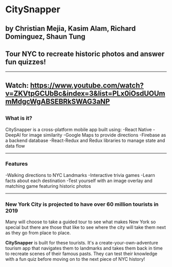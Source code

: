 # CitySnapper #

## by Christian Mejia, Kasim Alam, Richard Dominguez, Shaun Tung ##

## Tour NYC to recreate historic photos and answer fun quizzes! ## 

---


##  Watch: https://www.youtube.com/watch?v=ZKVtpGCUbBc&index=3&list=PLx0iOsdUOUmmMdgcWgABSEBRkSWAG3aNP
##

### What is it? ###

CitySnapper is a cross-platform mobile app built using: 
-React Native
-DeepAI for image similarity 
-Google Maps to provide directions 
-Firebase as a backend database
-React-Redux and Redux libraries to manage state and data flow

---

### Features ###
-Walking directions to NYC Landmarks
-Interactive trivia games 
-Learn facts about each destination
-Test yourself with an image overlay and matching game featuring historic photos

---

### New York City is projected to have over 60 million tourists in 2019 ### 

Many will choose to take a guided tour to see what makes New York so special but there are those that like to see where the city will take them next as they go from place to place. 

**CitySnapper** is built for these tourists. It's a create-your-own-adventure tourism app that navigates them to landmarks and takes them back in time to recreate scenes of their famous pasts. They can test their knowledge with a fun quiz before moving on to the next piece of NYC history!
